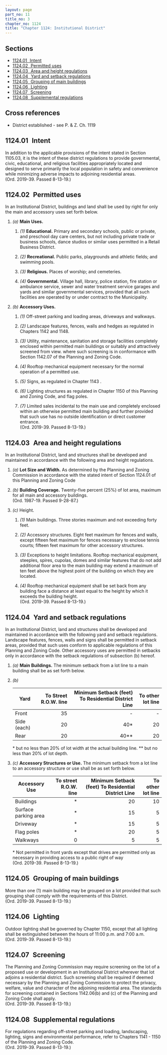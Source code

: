 ```yaml
---
layout: page
part_no: 11
title_no: 3
chapter_no: 1124
title: "Chapter 1124: Institutional District"
---
```


## Sections

* [1124.01   Intent](#112401-intent)
* [1124.02   Permitted uses](#112402-permitted-uses)
* [1124.03   Area and height regulations](#112403-area-and-height-regulations)
* [1124.04   Yard and setback regulations](#112404-yard-and-setback-regulations)
* [1124.05   Grouping of main buildings](#112405-grouping-of-main-buildings)
* [1124.06   Lighting](#112406-lighting)
* [1124.07   Screening](#112407-screening)
* [1124.08   Supplemental regulations](#112408-supplemental-regulations)

## Cross references

* District established - see P. & Z. Ch. 1119

## 1124.01   Intent

In addition to the applicable provisions of the intent stated in Section
1105.03, it is the intent of these district regulations to provide governmental,
civic, educational, and religious facilities appropriately located and designed
to serve primarily the local population in safety and convenience while
minimizing adverse impacts to adjoining residential areas.  
(Ord. 2019-39. Passed 8-13-19.)

## 1124.02   Permitted uses

In an Institutional District, buildings and land shall be used by right for only
the main and accessory uses set forth below.

1. _(a)_ **Main Uses.**

    1. _(1)_ **Educational.** Primary and secondary schools, public or private,
    and preschool day care centers, but not including private trade or business
    schools, dance studios or similar uses permitted in a Retail Business
    District.

    2. _(2)_ **Recreational.** Public parks, playgrounds and athletic fields;
    and swimming pools.

    3. _(3)_ **Religious.** Places of worship; and cemeteries.

    4. _(4)_ **Governmental.** Village hall, library, police station, fire
    station or ambulance service, sewer and water treatment service garages and
    yards and similar governmental services, provided that all such facilities
    are operated by or under contract to the Municipality.

2. _(b)_ **Accessory Uses.**

    1. _(1)_ Off-street parking and loading areas, driveways and walkways.

    2. _(2)_ Landscape features, fences, walls and hedges as regulated in
    Chapters 1142 and 1148.

    3. _(3)_ Utility, maintenance, sanitation and storage facilities completely
    enclosed within permitted main buildings or suitably and attractively
    screened from view. where such screening is in conformance with Section
    1142.07 of the Planning and Zoning Code.

    4. _(4)_ Rooftop mechanical equipment necessary for the normal operation of
    a permitted use.

    5. _(5)_ Signs, as regulated in Chapter 1143 .

    6. _(6)_ Lighting structures as regulated in Chapter 1150 of this Planning
    and Zoning Code, and flag poles.

    7. _(7)_ Limited sales incidental to the main use and completely enclosed
    within an otherwise permitted main building and further provided that such
    use has no outside identification or direct customer entrance.  
    (Ord. 2019-39. Passed 8-13-19.)

## 1124.03   Area and height regulations

In an Institutional District, land and structures shall be developed and
maintained in accordance with the following area and height regulations.

1. _(a)_ **Lot Size and Width.** As determined by the Planning and Zoning
Commission in accordance with the stated intent of Section 1124.01 of this
Planning and Zoning Code

2. _(b)_ **Building Coverage.** Twenty-five percent (25%) of lot area, maximum
for all main and accessory buildings.  
(Ord. 1987-19. Passed 9-28-87.)

3. _(c)_ Height.

    1. _(1)_ Main buildings. Three stories maximum and not exceeding forty feet.

    2. _(2)_ Accessory structures. Eight feet maximum for fences and walls,
    except fifteen feet maximum for fences necessary to enclose tennis courts;
    fifteen feet maximum for other accessory structures.

    3. _(3)_ Exceptions to height limitations. Rooftop mechanical equipment,
    steeples, spires, cupolas, domes and similar features that do not add
    additional floor area to the main building may extend a maximum of ten feet
    above the highest point of the building on which they are located.

    4. _(4)_ Rooftop mechanical equipment shall be set back from any building
    face a distance at least equal to the height by which it exceeds the
    building height.  
    (Ord. 2019-39. Passed 8-13-19.)

## 1124.04   Yard and setback regulations

In an Institutional District, land and structures shall be developed and
maintained in accordance with the following yard and setback regulations.
Landscape features, fences, walls and signs shall be permitted in setback areas,
provided that such uses conform to applicable regulations of this Planning and
Zoning Code. Other accessory uses are permitted in setbacks only in accordance
with the setback regulations of subsection (b) hereof.

1. _(a)_ **Main Buildings.** The minimum setback from a lot line to a main
building shall be as set forth below.

2. _(b)_

    | Yard        | To Street R.O.W. line | Minimum Setback (feet) To Residential District Line | To other lot line |
    |-------------|----------------------:|----------------------------------------------------:|------------------:|
    | Front       |                    35 |                                                   - |                 - |
    | Side (each) |                    20 |                                                 40* |                20 |
    | Rear        |                    20 |                                                40** |                20 |

    \* but no less than 20% of lot width at the actual building line.
    ** but no less than 20% of lot depth.

3. _(c)_ **Accessory Structures or Use.** The minimum setback from a lot line to
an accessory structure or use shall be as set forth below.

    | Accessory Use        | To street R.O.W. line | Minimum Setback (feet) To Residential District Line | To other lot line |
    |----------------------|----------------------:|----------------------------------------------------:|------------------:|
    | Buildings            |                     * |                                                  20 |                10 |
    | Surface parking area |                     * |                                                  15 |                 5 |
    | Driveway             |                     * |                                                  15 |                 5 |
    | Flag poles           |                     * |                                                  20 |                 5 |
    | Walkways             |                     0 |                                                   5 |                 5 |

    \* Not permitted in front yards except that drives are permitted only as
    necessary in providing access to a public right of way  
    (Ord. 2019-39. Passed 8-13-19.)

## 1124.05   Grouping of main buildings

More than one (1) main building may be grouped on a lot provided that such
grouping shall comply with the requirements of this District.  
(Ord. 2019-39. Passed 8-13-19.)

## 1124.06   Lighting

Outdoor lighting shall be governed by Chapter 1150, except that all lighting
shall be extinguished between the hours of 11:00 p.m. and 7:00 a.m.  
(Ord. 2019-39. Passed 8-13-19.)

## 1124.07   Screening

The Planning and Zoning Commission may require screening on the lot of a
proposed use or development in an Institutional District wherever that lot
adjoins a residential district. Such screening shall be required if deemed
necessary by the Planning and Zoning Commission to protect the privacy, welfare,
value and character of the adjoining residential area. The standards for
screening contained in Sections 1142.06(b) and (c) of the Planning and Zoning
Code shall apply.  
(Ord. 2019-39. Passed 8-13-19.)

## 1124.08   Supplemental regulations

For regulations regarding off-street parking and loading, landscaping, lighting,
signs and environmental performance, refer to Chapters 1141 - 1150 of the
Planning and Zoning Code.  
(Ord. 2019-39. Passed 8-13-19.)
